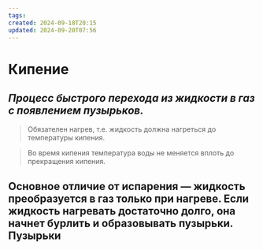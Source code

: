 ```yaml
---
tags: 
created: 2024-09-18T20:15
updated: 2024-09-20T07:56
---
```

# Кипение

## ***Процесс быстрого перехода из жидкости в газ с появлением пузырьков.***

>Обязателен нагрев, т.е. жидкость должна нагреться до температуры кипения.

> Во время кипения температура воды не меняется вплоть до прекращения кипения.

Основное отличие от испарения — жидкость преобразуется в газ только при нагреве. Если жидкость нагревать достаточно долго, она начнет бурлить и образовывать пузырьки. Пузырьки
- 


